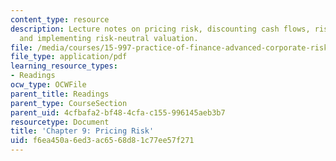 ```yaml
---
content_type: resource
description: Lecture notes on pricing risk, discounting cash flows, risk neutral pricing,
  and implementing risk-neutral valuation.
file: /media/courses/15-997-practice-of-finance-advanced-corporate-risk-management-spring-2009/f6ea450a6ed3ac6568d81c77ee57f271_MIT15_997s09_read09_ch09.pdf
file_type: application/pdf
learning_resource_types:
- Readings
ocw_type: OCWFile
parent_title: Readings
parent_type: CourseSection
parent_uid: 4cfbafa2-bf48-4cfa-c155-996145aeb3b7
resourcetype: Document
title: 'Chapter 9: Pricing Risk'
uid: f6ea450a-6ed3-ac65-68d8-1c77ee57f271
---
```

